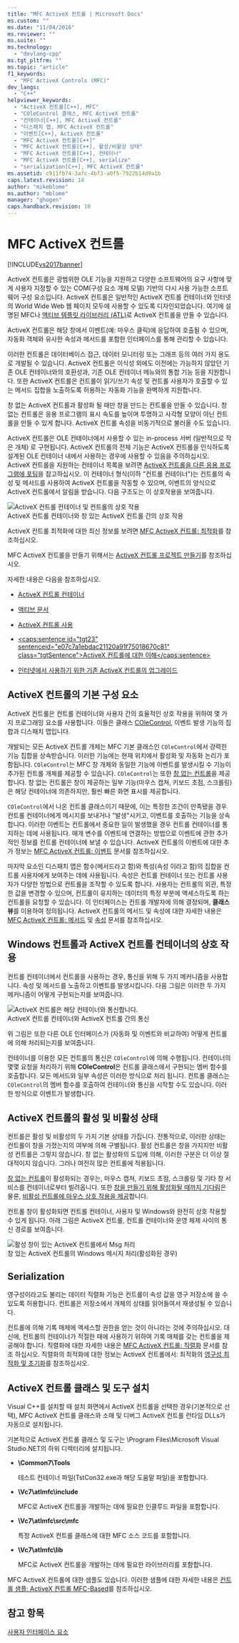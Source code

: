 ```yaml
---
title: "MFC ActiveX 컨트롤 | Microsoft Docs"
ms.custom: ""
ms.date: "11/04/2016"
ms.reviewer: ""
ms.suite: ""
ms.technology: 
  - "devlang-cpp"
ms.tgt_pltfrm: ""
ms.topic: "article"
f1_keywords: 
  - "MFC ActiveX Controls (MFC)"
dev_langs: 
  - "C++"
helpviewer_keywords: 
  - "ActiveX 컨트롤[C++], MFC"
  - "COleControl 클래스, MFC ActiveX 컨트롤"
  - "컨테이너[C++], MFC ActiveX 컨트롤"
  - "디스패치 맵, MFC ActiveX 컨트롤"
  - "이벤트[C++], ActiveX 컨트롤"
  - "MFC ActiveX 컨트롤[C++]"
  - "MFC ActiveX 컨트롤[C++], 활성/비활성 상태"
  - "MFC ActiveX 컨트롤[C++], 컨테이너"
  - "MFC ActiveX 컨트롤[C++], serialize"
  - "serialization[C++], MFC ActiveX 컨트롤"
ms.assetid: c911fb74-3afc-4bf3-a0f5-7922b14d9a1b
caps.latest.revision: 14
author: "mikeblome"
ms.author: "mblome"
manager: "ghogen"
caps.handback.revision: 10
---
```

# MFC ActiveX 컨트롤
[!INCLUDE[vs2017banner](../assembler/inline/includes/vs2017banner.md)]

ActiveX 컨트롤은 광범위한 OLE 기능을 지원하고 다양한 소프트웨어의 요구 사항에 맞게 사용자 지정할 수 있는 COM\(구성 요소 개체 모델\) 기반의 다시 사용 가능한 소프트웨어 구성 요소입니다.  ActiveX 컨트롤은 일반적인 ActiveX 컨트롤 컨테이너와 인터넷의 World Wide Web 웹 페이지 모두에 사용할 수 있도록 디자인되었습니다.  여기에 설명된 MFC나 [액티브 템플릿 라이브러리 \(ATL\)](../atl/active-template-library-atl-concepts.md)로 ActiveX 컨트롤을 만들 수 있습니다.  
  
 ActiveX 컨트롤은 해당 창에서 이벤트\(예: 마우스 클릭\)에 응답하여 호출될 수 있으며, 자동화 객체와 유사한 속성과 메서드를 포함한 인터페이스를 통해 관리할 수 있습니다.  
  
 이러한 컨트롤은 데이터베이스 접근, 데이터 모니터링 또는 그래프 등의 여러 가지 용도로 개발될 수 있습니다.  ActiveX 컨트롤은 이식성 외에도 이전에는 가능하지 않았던 기존 OLE 컨테이너와의 호환성과, 기존 OLE 컨테이너 메뉴와의 통합 기능 등을 지원합니다.  또한 ActiveX 컨트롤은 컨트롤이 읽기\/쓰기 속성 및 컨트롤 사용자가 호출할 수 있는 메서드 집합을 노출하도록 허용하는 자동화 기능을 완벽하게 지원합니다.  
  
 창 없는 ActiveX 컨트롤과 활성화 될 때만 창을 만드는 컨트롤을 만들 수 있습니다.  창 없는 컨트롤은 응용 프로그램의 표시 속도를 높이며 투명하고 사각형 모양이 아닌 컨트롤을 만들 수 있게 합니다.  ActiveX 컨트롤 속성을 비동기적으로 불러올 수도 있습니다.  
  
 ActiveX 컨트롤은 OLE 컨테이너에서 사용할 수 있는 in\-process 서버 \(일반적으로 작은 개체\) 로 구현됩니다.  ActiveX 컨트롤의 전체 기능은 ActiveX 컨트롤을 인식하도록 설계된 OLE 컨테이너 내에서 사용하는 경우에 사용할 수 있음을 주의하십시오.  ActiveX 컨트롤을 지원하는 컨테이너 목록을 보려면 [ActiveX 컨트롤을 다른 응용 프로그램에 포팅](../mfc/containers-for-activex-controls.md)을 참고하십시오.  이 컨테이너 형식\(이하 "컨트롤 컨테이너"\)는 컨트롤의 속성 및 메서드를 사용하여 ActiveX 컨트롤을 작동할 수 있으며, 이벤트의 양식으로 ActiveX 컨트롤에서 알림을 받습니다.  다음 구조도는 이 상호작용을 보여줍니다.  
  
 ![ActiveX 컨트롤 컨테이너 및 컨트롤의 상호 작용](../mfc/media/vc37221.png "vc37221")  
ActiveX 컨트롤 컨테이너와 창 있는 ActiveX 컨트롤 간의 상호 작용  
  
 ActiveX 컨트롤 최적화에 대한 최신 정보를 보려면 [MFC ActiveX 컨트롤: 최적화](../mfc/mfc-activex-controls-optimization.md)를 참조하십시오.  
  
 MFC ActiveX 컨트롤을 만들기 위해서는 [ActiveX 컨트롤 프로젝트 만들기](../mfc/reference/mfc-activex-control-wizard.md)를 참조하십시오.  
  
 자세한 내용은 다음을 참조하십시오.  
  
-   [ActiveX 컨트롤 컨테이너](../mfc/activex-control-containers.md)  
  
-   [액티브 문서](../mfc/active-documents.md)  
  
-   [ActiveX 컨트롤 사용](../data/ado-rdo/using-activex-controls.md)  
  
-   [\<caps:sentence id\="tgt23" sentenceid\="e07c7a1ebdac21120a91f75018670c81" class\="tgtSentence"\>ActiveX 컨트롤에 대한 이해\<\/caps:sentence\>](http://msdn.microsoft.com/library/windows/desktop/ms693753)  
  
-   [인터넷에서 사용하기 위한 기존 ActiveX 컨트롤의 업그레이드](../mfc/upgrading-an-existing-activex-control.md)  
  
##  <a name="_core_basic_components_of_an_activex_control"></a> ActiveX 컨트롤의 기본 구성 요소  
 ActiveX 컨트롤은 컨트롤 컨테이너와 사용자 간의 효율적인 상호 작용을 위하여 몇 가지 프로그래밍 요소를 사용합니다.  이들은 클래스 [COleControl](../mfc/reference/colecontrol-class.md), 이벤트 발생 기능의 집합과 디스패치 맵입니다.  
  
 개발되는 모든 ActiveX 컨트롤 개체는 MFC 기본 클래스인 `COleControl`에서 강력한 기능 집합을 상속받습니다.  이러한 기능에는 현재 위치에서 활성화 및 자동화 논리가 포함됩니다.  `COleControl`는 MFC 창 개체와 동일한 기능에 이벤트를 발생시킬 수 기능이 추가된 컨트롤 개체를 제공할 수 있습니다.  `COleControl`는 또한 [창 없는 컨트롤](../mfc/providing-windowless-activation.md)을 제공합니다. 창 없는 컨트롤은 창이 제공하는 일부 기능\(마우스 캡쳐, 키보드 초점, 스크롤링\)은 해당 컨테이너에 의존하지만, 훨씬 빠른 화면 표시를 제공합니다.  
  
 `COleControl`에서 나온 컨트롤 클래스이기 때문에, 이는 특정한 조건이 만족됐을 경우 컨트롤 컨테이너에게 메시지를 보내거나 "발생"시키고, 이벤트를 호출하는 기능을 상속합니다.  이러한 이벤트는 컨트롤에서 중요한 일이 발생했을 경우 컨트롤 컨테이너를 통지하는 데에 사용됩니다.  매개 변수를 이벤트에 연결하는 방법으로 이벤트에 관한 추가적인 정보를 컨트롤 컨테이너에 보낼 수 있습니다.  ActiveX 컨트롤의 이벤트에 대한 추가 정보는 [MFC ActiveX 컨트롤: 이벤트](../mfc/mfc-activex-controls-events.md) 문서를 참조하십시오.  
  
 마지막 요소인 디스패치 맵은 함수\(메서드라고 함\)와 특성\(속성 이라고 함\)의 집합을 컨트롤 사용자에게 보여주는 데에 사용됩니다.  속성은 컨트롤 컨테이너 또는 컨트롤 사용자가 다양한 방법으로 컨트롤을 조작할 수 있도록 합니다.  사용자는 컨트롤의 외관, 특정한 값을 변경할 수 있으며, 컨트롤이 유지하는 데이터의 특정 부분에 액세스하도록 하는 컨트롤을 요청할 수 있습니다.  이 인터페이스는 컨트롤 개발자에 의해 결정되며, **클래스 뷰**를 이용하여 정의됩니다.  ActiveX 컨트롤의 메서드 및 속성에 대한 자세한 내용은 [MFC ActiveX 컨트롤: 메서드](../mfc/mfc-activex-controls-methods.md) 및 [속성](../mfc/mfc-activex-controls-properties.md) 문서를 참조하십시오.  
  
##  <a name="_core_interaction_between_controls_with_windows_and_activex_control_containers"></a> Windows 컨트롤과 ActiveX 컨트롤 컨테이너의 상호 작용  
 컨트롤 컨테이너에서 컨트롤을 사용하는 경우, 통신을 위해 두 가지 메커니즘을 사용합니다. 속성 및 메서드를 노출하고 이벤트를 발생시킵니다.  다음 그림은 이러한 두 가지 메커니즘이 어떻게 구현되는지를 보여줍니다.  
  
 ![ActiveX 컨트롤은 해당 컨테이너와 통신합니다.](../mfc/media/vc37222.png "vc37222")  
ActiveX 컨트롤 컨테이너와 ActiveX 컨트롤 간의 통신  
  
 위 그림은 또한 다른 OLE 인터페이스가 \(자동화 및 이벤트와 비교하여\) 어떻게 컨트롤에 의해 처리되는지를 보여줍니다.  
  
 컨테이너를 이용한 모든 컨트롤의 통신은 `COleControl`에 의해 수행됩니다.  컨테이너의 몇몇 요청을 처리하기 위해 **COleControl**은 컨트롤 클래스에서 구현되는 멤버 함수를 호출합니다.  모든 메서드와 일부 속성은 이러한 방식으로 처리 됩니다.  컨트롤 클래스는 `COleControl`의 멤버 함수를 호출하여 컨테이너와 통신을 시작할 수도 있습니다.  이러한 방식으로 이벤트가 발생합니다.  
  
##  <a name="_core_active_and_inactive_states_of_an_activex_control"></a> ActiveX 컨트롤의 활성 및 비활성 상태  
 컨트롤은 활성 및 비활성의 두 가지 기본 상태를 가집니다.  전통적으로, 이러한 상태는 컨트롤이 창을 가졌는지의 여부에 의해 구별됩니다.  활성 컨트롤은 창을 가지지만 비활성 컨트롤은 그렇지 않습니다.  창 없는 활성화의 도입에 의해, 이러한 구분은 더 이상 절대적이지 않습니다. 그러나 여전히 많은 컨트롤에 적용됩니다.  
  
 [창 없는 컨트롤](../mfc/providing-windowless-activation.md)이 활성화되는 경우는, 마우스 캡쳐, 키보드 초점, 스크롤링 및 기타 창 서비스를 컨테이너로부터 빌려옵니다.  또한 [창을 만들기 위해 활성화될 때까지 기다림](../mfc/turning-off-the-activate-when-visible-option.md)은 물론, [비활성 컨트롤에 마우스 상호 작용을 제공](../mfc/providing-mouse-interaction-while-inactive.md)합니다.  
  
 컨트롤 창이 활성화되면 컨트롤 컨테이너, 사용자 및 Windows와 완전히 상호 작용할 수 있게 됩니다.  아래 그림은 ActiveX 컨트롤, 컨트롤 컨테이너와 운영 체제 사이의 통신 경로를 보여줍니다.  
  
 ![활성 창이 있는 ActiveX 컨트롤에서 Msg 처리](../mfc/media/vc37223.png "vc37223")  
창 있는 ActiveX 컨트롤의 Windows 메시지 처리\(활성화된 경우\)  
  
##  <a name="_core_serializing_activex_elements"></a> Serialization  
 영구성이라고도 불리는 데이터 직렬화 기능은 컨트롤이 속성 값을 영구 저장소에 쓸 수 있도록 허용합니다.  컨트롤은 저장소에서 개체의 상태를 읽어들여서 재생성될 수 있습니다.  
  
 컨트롤에 의해 기록 매체에 액세스할 권한을 얻는 것이 아니라는 것에 주의하십시오.  대신에, 컨트롤의 컨테이너가 적절한 때에 사용하기 위하여 기록 매체를 갖는 컨트롤을 제공해야 합니다.  직렬화에 대한 자세한 내용은 [MFC ActiveX 컨트롤: 직렬화](../mfc/mfc-activex-controls-serializing.md) 문서를 참조 하십시오.  직렬화의 최적화에 대한 정보는 ActiveX 컨트롤에서: 최적화의 [영구성 최적화 및 초기화](../mfc/optimizing-persistence-and-initialization.md)를 참조하십시오.  
  
##  <a name="_core_installing_activex_control_classes_and_tools"></a> ActiveX 컨트롤 클래스 및 도구 설치  
 Visual C\+\+를 설치할 때 설치 화면에서 ActiveX 컨트롤을 선택한 경우\(기본적으로 선택\), MFC ActiveX 컨트롤 클래스와 소매 및 디버그 ActiveX 컨트롤 런타임 DLLs가 자동으로 설치됩니다.  
  
 기본적으로 ActiveX 컨트롤 클래스 및 도구는 \\Program Files\\Microsoft Visual Studio.NET의 하위 디렉터리에 설치됩니다.  
  
-   **\\Common7\\Tools**  
  
     테스트 컨테이너 파일\(TstCon32.exe과 해당 도움말 파일\)을 포함합니다.  
  
-   **\\Vc7\\atlmfc\\include**  
  
     MFC로 ActiveX 컨트롤을 개발하는 데에 필요한 인클루드 파일을 포함합니다.  
  
-   **\\Vc7\\atlmfc\\src\\mfc**  
  
     특정 ActiveX 컨트롤 클래스에 대한 MFC 소스 코드를 포함합니다.  
  
-   **\\Vc7\\atlmfc\\lib**  
  
     MFC로 ActiveX 컨트롤을 개발하는 데에 필요한 라이브러리를 포함합니다.  
  
 MFC ActiveX 컨트롤에 대한 샘플도 있습니다.  이러한 샘플에 대한 자세한 내용은 [컨트롤 샘플: ActiveX 컨트롤 MFC\-Based](../top/visual-cpp-samples.md)를 참조하십시오.  
  
## 참고 항목  
 [사용자 인터페이스 요소](../mfc/user-interface-elements-mfc.md)